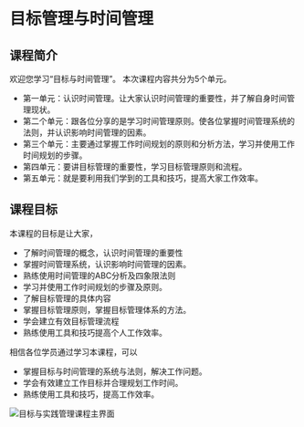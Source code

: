 # 目标管理与时间管理

## 课程简介

欢迎您学习“目标与时间管理”。
本次课程内容共分为5个单元。

* 第一单元：认识时间管理。让大家认识时间管理的重要性，并了解自身时间管理现状。
* 第二个单元：跟各位分享的是学习时间管理原则。使各位掌握时间管理系统的法则，并认识影响时间管理的因素。
* 第三个单元：主要通过掌握工作时间规划的原则和分析方法，学习并使用工作时间规划的步骤。
* 第四单元：要讲目标管理的重要性，学习目标管理原则和流程。
* 第五单元：就是要利用我们学到的工具和技巧，提高大家工作效率。

## 课程目标

本课程的目标是让大家，

* 了解时间管理的概念，认识时间管理的重要性
* 掌握时间管理系统，认识影响时间管理的因素。
* 熟练使用时间管理的ABC分析及四象限法则
* 学习并使用工作时间规划的步骤及原则。
* 了解目标管理的具体内容
* 掌握目标管理原则，掌握目标管理体系的方法。
* 学会建立有效目标管理流程
* 熟练使用工具和技巧提高个人工作效率。

相信各位学员通过学习本课程，可以

* 掌握目标与时间管理的系统与法则，解决工作问题。
* 学会有效建立工作目标并合理规划工作时间。
* 熟练使用工具和技巧，提高工作效率。


![目标与实践管理课程主界面](http://192.168.1.122/ImageLib/11-产品截图/course/cs-objective.png)